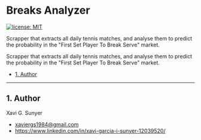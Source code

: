 Breaks Analyzer
=================

[![license: MIT](https://img.shields.io/badge/License-MIT-blue.svg)](https://opensource.org/licenses/MIT)

Scrapper that extracts all daily tennis matches, and analyse them to predict the probability in the "First Set Player To Break Serve" market. 

Scrapper that extracts all daily tennis matches, and analyse them to predict the probability in the "First Set Player To Break Serve" market.

* [1. Author](#block1)

---

<a name="block1"></a>
## 1. Author
Xavi G. Sunyer
 - <xaviergs1984@gmail.com>
 - https://www.linkedin.com/in/xavi-garcia-i-sunyer-12039520/
